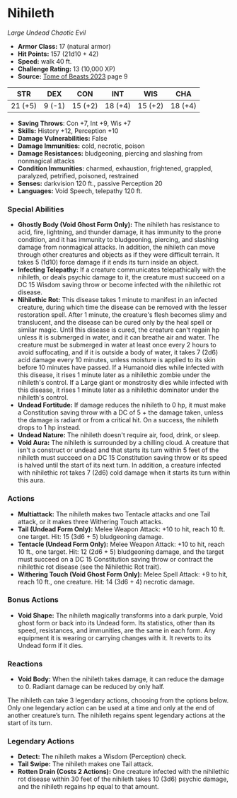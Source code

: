 # Nihileth

*Large* *Undead* *Chaotic Evil*

- **Armor Class:** 17 (natural armor)
- **Hit Points:** 157 (21d10 + 42)
- **Speed:** walk 40 ft.
- **Challenge Rating:** 13 (10,000 XP)
- **Source:** [Tome of Beasts 2023](https://koboldpress.com/kpstore/product/tome-of-beasts-1-2023-edition/) page 9

| STR | DEX | CON | INT | WIS | CHA |
| --- | --- | --- | --- | --- | --- |
| 21 (+5) | 9 (-1) | 15 (+2) | 18 (+4) | 15 (+2) | 18 (+4) |

- **Saving Throws**: Con +7, Int +9, Wis +7
- **Skills:** History +12, Perception +10
- **Damage Vulnerabilities:** False
- **Damage Immunities:** cold, necrotic, poison
- **Damage Resistances:** bludgeoning, piercing and slashing from nonmagical attacks
- **Condition Immunities:** charmed, exhaustion, frightened, grappled, paralyzed, petrified, poisoned, restrained
- **Senses:** darkvision 120 ft., passive Perception 20
- **Languages:** Void Speech, telepathy 120 ft.

### Special Abilities

- **Ghostly Body (Void Ghost Form Only):** The nihileth has resistance to acid, fire, lightning, and thunder damage, it has immunity to the prone condition, and it has immunity to bludgeoning, piercing, and slashing damage from nonmagical attacks. In addition, the nihileth can move through other creatures and objects as if they were difficult terrain. It takes 5 (1d10) force damage if it ends its turn inside an object.
- **Infecting Telepathy:** If a creature communicates telepathically with the nihileth, or deals psychic damage to it, the creature must succeed on a DC 15 Wisdom saving throw or become infected with the nihilethic rot disease.
- **Nihilethic Rot:** This disease takes 1 minute to manifest in an infected creature, during which time the disease can be removed with the lesser restoration spell. After 1 minute, the creature's flesh becomes slimy and translucent, and the disease can be cured only by the heal spell or similar magic. Until this disease is cured, the creature can't regain hp unless it is submerged in water, and it can breathe air and water. The creature must be submerged in water at least once every 2 hours to avoid suffocating, and if it is outside a body of water, it takes 7 (2d6) acid damage every 10 minutes, unless moisture is applied to its skin before 10 minutes have passed. If a Humanoid dies while infected with this disease, it rises 1 minute later as a nihilethic zombie under the nihileth's control. If a Large giant or monstrosity dies while infected with this disease, it rises 1 minute later as a nihilethic dominator under the nihileth's control.
- **Undead Fortitude:** If damage reduces the nihileth to 0 hp, it must make a Constitution saving throw with a DC of 5 + the damage taken, unless the damage is radiant or from a critical hit. On a success, the nihileth drops to 1 hp instead.
- **Undead Nature:** The nihileth doesn't require air, food, drink, or sleep.
- **Void Aura:** The nihileth is surrounded by a chilling cloud. A creature that isn't a construct or undead and that starts its turn within 5 feet of the nihileth must succeed on a DC 15 Constitution saving throw or its speed is halved until the start of its next turn. In addition, a creature infected with nihilethic rot takes 7 (2d6) cold damage when it starts its turn within this aura.

### Actions

- **Multiattack:** The nihileth makes two Tentacle attacks and one Tail attack, or it makes three Withering Touch attacks.
- **Tail (Undead Form Only):** Melee Weapon Attack: +10 to hit, reach 10 ft. one target. Hit: 15 (3d6 + 5) bludgeoning damage.
- **Tentacle (Undead Form Only):** Melee Weapon Attack: +10 to hit, reach 10 ft., one target. Hit: 12 (2d6 + 5) bludgeoning damage, and the target must succeed on a DC 15 Constitution saving throw or contract the nihilethic rot disease (see the Nihilethic Rot trait).
- **Withering Touch (Void Ghost Form Only):** Melee Spell Attack: +9 to hit, reach 10 ft., one creature. Hit: 14 (3d6 + 4) necrotic damage.

### Bonus Actions

- **Void Shape:** The nihileth magically transforms into a dark purple, Void ghost form or back into its Undead form. Its statistics, other than its speed, resistances, and immunities, are the same in each form. Any equipment it is wearing or carrying changes with it. It reverts to its Undead form if it dies.

### Reactions

- **Void Body:** When the nihileth takes damage, it can reduce the damage to 0. Radiant damage can be reduced by only half.

The nihileth can take 3 legendary actions, choosing from the options below. Only one legendary action can be used at a time and only at the end of another creature’s turn. The nihileth regains spent legendary actions at the start of its turn.

### Legendary Actions

- **Detect:** The nihileth makes a Wisdom (Perception) check.
- **Tail Swipe:** The nihileth makes one Tail attack.
- **Rotten Drain (Costs 2 Actions):** One creature infected with the nihilethic rot disease within 30 feet of the nihileth takes 10 (3d6) psychic damage, and the nihileth regains hp equal to that amount.
